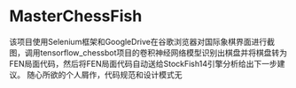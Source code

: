 # MasterChessFish
该项目使用Selenium框架和GoogleDrive在谷歌浏览器对国际象棋界面进行截图，调用tensorflow_chessbot项目的卷积神经网络模型识别出棋盘并将棋盘转为FEN局面代码，然后将FEN局面代码自动送给StockFish14引擎分析给出下一步建议。
随心所欲的个人屑作，代码规范和设计模式无

